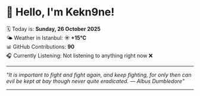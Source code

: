# 👋 Hello, I'm Kekn9ne!

🗓️ Today is: **Sunday, 26 October 2025**  
🌤️ Weather in Istanbul: **☀️   +15°C**  
📊 GitHub Contributions: **90**  
🎧 Currently Listening: Not listening to anything right now ❌

---

_"It is important to fight and fight again, and keep fighting, for only then can evil be kept at bay though never quite eradicated. — *Albus Dumbledore*"_

---
